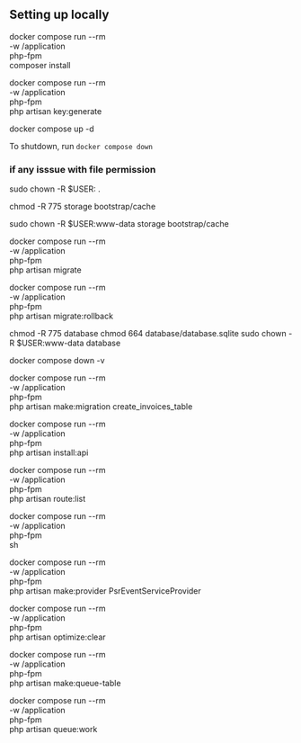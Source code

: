 
## Setting up locally

docker compose run --rm \
    -w /application \
    php-fpm \
    composer install

docker compose run --rm \
    -w /application \
    php-fpm \
    php artisan key:generate

docker compose up -d

To shutdown, run `docker compose down`


### if any isssue with file permission

sudo chown -R $USER: .

chmod -R 775 storage bootstrap/cache

sudo  chown -R $USER:www-data storage bootstrap/cache

docker compose run --rm \
    -w /application \
    php-fpm \
    php artisan migrate

docker compose run --rm \
    -w /application \
    php-fpm \
    php artisan migrate:rollback

chmod -R 775 database
chmod 664 database/database.sqlite
sudo chown -R $USER:www-data database


docker compose down -v

docker compose run --rm \
    -w /application \
    php-fpm \
    php artisan make:migration create_invoices_table

docker compose run --rm \
    -w /application \
    php-fpm \
    php artisan install:api

docker compose run --rm \
    -w /application \
    php-fpm \
    php artisan route:list


docker compose run --rm \
    -w /application \
    php-fpm \
    sh

docker compose run --rm \
    -w /application \
    php-fpm \
    php artisan make:provider PsrEventServiceProvider

docker compose run --rm \
    -w /application \
    php-fpm \
    php artisan optimize:clear

docker compose run --rm \
    -w /application \
    php-fpm \
    php artisan make:queue-table

docker compose run --rm \
    -w /application \
    php-fpm \
    php artisan queue:work
